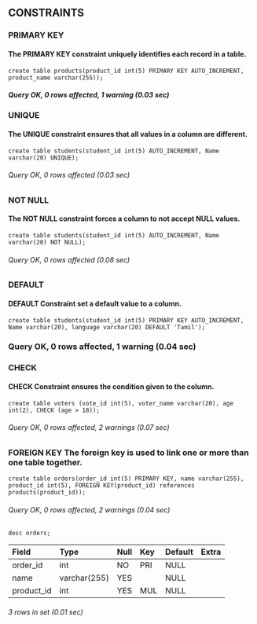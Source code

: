 ## CONSTRAINTS
### PRIMARY KEY
#### The PRIMARY KEY constraint uniquely identifies each record in a table.
```
create table products(product_id int(5) PRIMARY KEY AUTO_INCREMENT, product_name varchar(255));
```

##### Query OK, 0 rows affected, 1 warning (0.03 sec)

### UNIQUE
#### The UNIQUE constraint ensures that all values in a column are different.
```
create table students(student_id int(5) AUTO_INCREMENT, Name varchar(20) UNIQUE);
```

###### Query OK, 0 rows affected (0.03 sec)

### NOT NULL 
#### The NOT NULL constraint forces a column to not accept NULL values.
```
create table students(student_id int(5) AUTO_INCREMENT, Name varchar(20) NOT NULL);
```

###### Query OK, 0 rows affected (0.08 sec)

### DEFAULT
#### DEFAULT Constraint set a default value to a column.
```
create table students(student_id int(5) PRIMARY KEY AUTO_INCREMENT, Name varchar(20), language varchar(20) DEFAULT 'Tamil');
```

### Query OK, 0 rows affected, 1 warning (0.04 sec)

### CHECK
#### CHECK Constraint ensures the condition given to the column. 

```
create table voters (vote_id int(5), voter_name varchar(20), age int(2), CHECK (age > 18));
```
###### Query OK, 0 rows affected, 2 warnings (0.07 sec)
### FOREIGN KEY The foreign key is used to link one or more than one table together.

```
create table orders(order_id int(5) PRIMARY KEY, name varchar(255), product_id int(5), FOREIGN KEY(product_id) references products(product_id));
```

###### Query OK, 0 rows affected, 2 warnings (0.04 sec)

```
desc orders;
```

| Field      | Type         | Null | Key | Default | Extra |
|:-----------|:-------------|:-----|:----|:--------|:------|
| order_id   | int          | NO   | PRI | NULL    |       |
| name       | varchar(255) | YES  |     | NULL    |       |
| product_id | int          | YES  | MUL | NULL    |       |

###### 3 rows in set (0.01 sec)